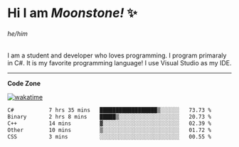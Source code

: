 
<!--
**MoonstoneStudios/MoonstoneStudios** is a ✨ _special_ ✨ repository because its `README.md` (this file) appears on your GitHub profile.

Here are some ideas to get you started:

- 🔭 I’m currently working on ...
- 🌱 I’m currently learning ...
- 👯 I’m looking to collaborate on ...
- 🤔 I’m looking for help with ...
- 💬 Ask me about ...
- 📫 How to reach me: ...
- 😄 Pronouns: ...
- ⚡ Fun fact: ...
-->

# Hi I am _Moonstone!_  ✨
###### he/him

I am a student and developer who loves programming.
I program primaraly in C#. It is my favorite programming language! I use Visual Studio as my IDE.

---

**Code Zone**


[![wakatime](https://wakatime.com/badge/user/35c755da-7226-42ef-89f9-892c03fbcf7e.svg?style=for-the-badge)](https://wakatime.com/@35c755da-7226-42ef-89f9-892c03fbcf7e)
<!--START_SECTION:waka-->

```txt
C#           7 hrs 35 mins   ██████████████████▒░░░░░░   73.73 %
Binary       2 hrs 8 mins    █████▒░░░░░░░░░░░░░░░░░░░   20.73 %
C++          14 mins         ▓░░░░░░░░░░░░░░░░░░░░░░░░   02.39 %
Other        10 mins         ▒░░░░░░░░░░░░░░░░░░░░░░░░   01.72 %
CSS          3 mins          ░░░░░░░░░░░░░░░░░░░░░░░░░   00.55 %
```

<!--END_SECTION:waka-->
